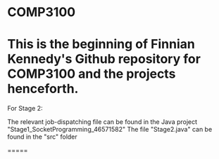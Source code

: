 # COMP3100

This is the beginning of Finnian Kennedy's Github repository for COMP3100 and the projects henceforth.
=====

For Stage 2:

The relevant job-dispatching file can be found in the Java project "Stage1_SocketProgramming_46571582"
The file "Stage2.java" can be found in the "src" folder

=====
